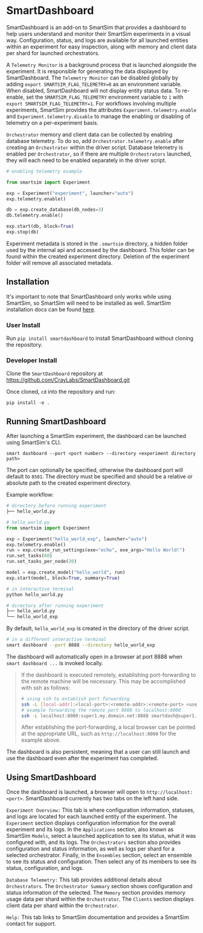 # SmartDashboard

SmartDashboard is an add-on to SmartSim that provides a dashboard to help users understand and monitor their SmartSim experiments in a visual way. Configuration, status, and logs are available for all launched entities within an experiment for easy inspection, along with memory and client data per shard for launched orchestrators.

A ``Telemetry Monitor`` is a background process that is launched alongside the experiment.
It is responsible for generating the data displayed by SmartDashboard. The ``Telemetry Monitor`` can be disabled globally by
adding ``export SMARTSIM_FLAG_TELEMETRY=0`` as an environment variable. When disabled, SmartDashboard
will not display entity status data. To re-enable, set the ``SMARTSIM_FLAG_TELEMETRY`` environment variable to ``1``
with ``export SMARTSIM_FLAG_TELEMETRY=1``. For workflows involving multiple experiments, SmartSim provides the attributes
``Experiment.telemetry.enable`` and ``Experiment.telemetry.disable`` to manage the enabling or disabling of telemetry on a per-experiment basis.

`Orchestrator` memory and client data can be collected by enabling database telemetry. To do so, add ``Orchestrator.telemetry.enable``
after creating an `Orchestrator` within the driver script. Database telemetry is enabled per `Orchestrator`, so if there are multiple
`Orchestrators` launched, they will each need to be enabled separately in the driver script.

```python
# enabling telemetry example

from smartsim import Experiment

exp = Experiment("experiment", launcher="auto")
exp.telemetry.enable()

db = exp.create_database(db_nodes=3)
db.telemetry.enable()

exp.start(db, block=True)
exp.stop(db)
```

Experiment metadata is stored in the ``.smartsim`` directory, a hidden folder used by the internal api and accessed by the dashboard.
This folder can be found within the created experiment directory.
Deletion of the experiment folder will remove all associated metadata.

## Installation

It's important to note that SmartDashboard only works while using SmartSim, so SmartSim will need to be installed as well.
SmartSim installation docs can be found [here](https://www.craylabs.org/docs/installation_instructions/basic.html).

### User Install

Run `pip install smartdashboard` to install SmartDashboard without cloning the repository.

### Developer Install

Clone the `SmartDashboard` repository at https://github.com/CrayLabs/SmartDashboard.git

Once cloned, `cd` into the repository and run:

```pip install -e .```

## Running SmartDashboard

After launching a SmartSim experiment, the dashboard can be launched using SmartSim's CLI.
  
```smart dashboard --port <port number> --directory <experiment directory path>```
  
The port can optionally be specified, otherwise the dashboard port will default to `8501`.
The directory must be specified and should be a relative or absolute path to the created experiment directory.

Example workflow:

```bash
# directory before running experiment
├── hello_world.py
```

```python
# hello_world.py
from smartsim import Experiment

exp = Experiment("hello_world_exp", launcher="auto")
exp.telemetry.enable()
run = exp.create_run_settings(exe="echo", exe_args="Hello World!")
run.set_tasks(60)
run.set_tasks_per_node(20)

model = exp.create_model("hello_world", run)
exp.start(model, block=True, summary=True)
```

```bash
# in interactive terminal
python hello_world.py
```

```bash
# directory after running experiment
├── hello_world.py
└── hello_world_exp
```

By default, `hello_world_exp` is created in the directory of the driver script.

```bash
# in a different interactive terminal
smart dashboard --port 8888 --directory hello_world_exp
```

The dashboard will automatically open in a browser at port 8888 when `smart dashboard ...` 
is invoked locally.

> If the dashboard is executed remotely, establishing port-forwarding to the
> remote machine will be necessary. This may be accomplished with ssh as follows:
>
> ```bash
> # using ssh to establish port forwarding 
> ssh -L [local-addr]:<local-port>:<remote-addr>:<remote-port> <user-id>@<remote-addr>
> # example forwarding the remote port 8888 to localhost:8000
> ssh -L localhost:8000:super1.my.domain.net:8888 smartdash@super1.my.domain.net
> ```
>
> After establishing the port-forwarding, a local browser can be pointed at the appropriate 
> URL, such as `http://localhost:8000` for the example above.

The dashboard is also persistent, meaning that a user can still launch and use the dashboard even after the experiment has completed.

## Using SmartDashboard

Once the dashboard is launched, a browser will open to `http://localhost:<port>`. SmartDashboard currently has two tabs on the left hand side.
  
`Experiment Overview:` This tab is where configuration information, statuses, and logs are located for each launched entity of the experiment. The `Experiment` section displays configuration information for the overall experiment and its logs. In the `Applications` section, also known as SmartSim `Models`, select a launched application to see its status, what it was configured with, and its logs. The `Orchestrators` section also provides configuration and status information, as well as logs per shard for a selected orchestrator. Finally, in the `Ensembles` section, select an ensemble to see its status and configuration. Then select any of its members to see its status, configuration, and logs.
  
`Database Telemetry:` This tab provides additional details about `Orchestrators`.
The `Orchestrator Summary` section shows configuration and status information of the selected. The `Memory`
section provides memory usage data per shard within the `Orchestrator`. The `Clients`
section displays client data per shard within the `Orchestrator`.  

`Help:` This tab links to SmartSim documentation and provides a SmartSim contact for support.
